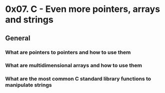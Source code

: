 # 0x07. C - Even more pointers, arrays and strings
## General
### What are pointers to pointers and how to use them
### What are multidimensional arrays and how to use them
### What are the most common C standard library functions to manipulate strings
